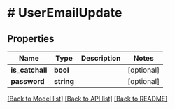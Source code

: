 # # UserEmailUpdate

## Properties

Name | Type | Description | Notes
------------ | ------------- | ------------- | -------------
**is_catchall** | **bool** |  | [optional]
**password** | **string** |  | [optional]

[[Back to Model list]](../../README.md#models) [[Back to API list]](../../README.md#endpoints) [[Back to README]](../../README.md)
